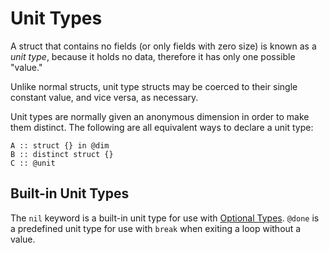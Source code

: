# Unit Types
A struct that contains no fields (or only fields with zero size) is known as a _unit type_, because it holds no data, therefore it has only one possible "value."

Unlike normal structs, unit type structs may be coerced to their single constant value, and vice versa, as necessary.

Unit types are normally given an anonymous dimension in order to make them distinct.  The following are all equivalent ways to declare a unit type:
```verdi
A :: struct {} in @dim
B :: distinct struct {}
C :: @unit
```

## Built-in Unit Types
The `nil` keyword is a built-in unit type for use with [Optional Types]().
`@done` is a predefined unit type for use with `break` when exiting a loop without a value.
